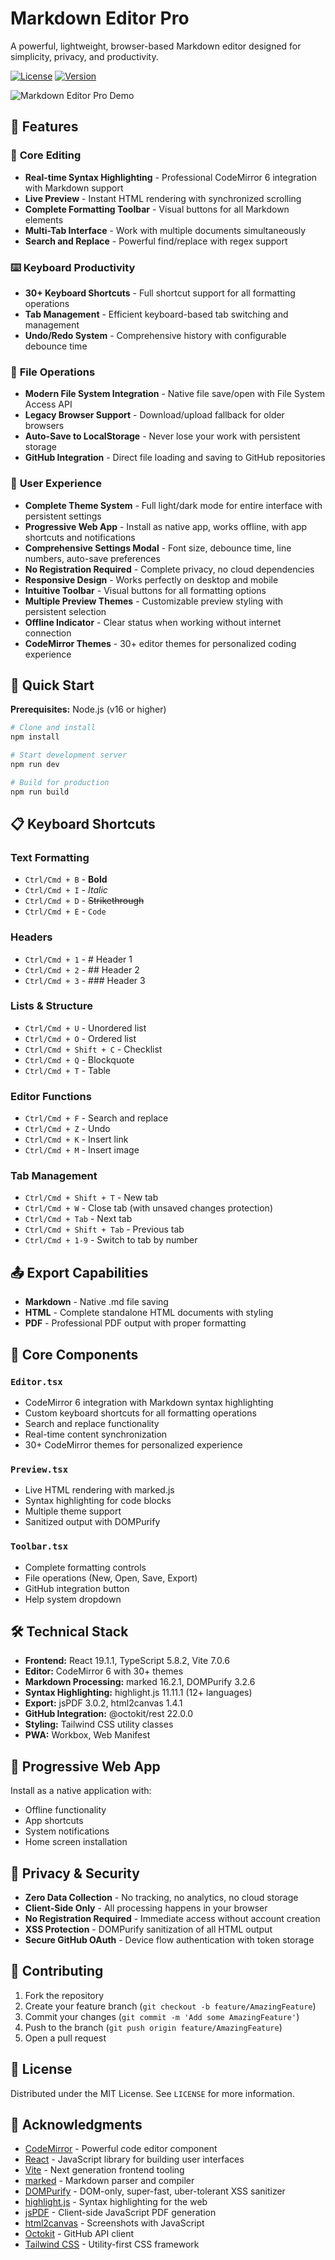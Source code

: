 # Markdown Editor Pro

A powerful, lightweight, browser-based Markdown editor designed for simplicity, privacy, and productivity.

[![License](https://img.shields.io/github/license/Etschmia/mark)](https://github.com/Etschmia/mark/blob/main/LICENSE)
[![Version](https://img.shields.io/github/package-json/v/Etschmia/mark)](https://github.com/Etschmia/mark)

![Markdown Editor Pro Demo](./markdown.gif)

## 🌟 Features

### 📝 **Core Editing**
- **Real-time Syntax Highlighting** - Professional CodeMirror 6 integration with Markdown support
- **Live Preview** - Instant HTML rendering with synchronized scrolling
- **Complete Formatting Toolbar** - Visual buttons for all Markdown elements
- **Multi-Tab Interface** - Work with multiple documents simultaneously
- **Search and Replace** - Powerful find/replace with regex support

### ⌨️ **Keyboard Productivity**
- **30+ Keyboard Shortcuts** - Full shortcut support for all formatting operations
- **Tab Management** - Efficient keyboard-based tab switching and management
- **Undo/Redo System** - Comprehensive history with configurable debounce time

### 📁 **File Operations**
- **Modern File System Integration** - Native file save/open with File System Access API
- **Legacy Browser Support** - Download/upload fallback for older browsers
- **Auto-Save to LocalStorage** - Never lose your work with persistent storage
- **GitHub Integration** - Direct file loading and saving to GitHub repositories

### 🎨 **User Experience**
- **Complete Theme System** - Full light/dark mode for entire interface with persistent settings
- **Progressive Web App** - Install as native app, works offline, with app shortcuts and notifications
- **Comprehensive Settings Modal** - Font size, debounce time, line numbers, auto-save preferences
- **No Registration Required** - Complete privacy, no cloud dependencies
- **Responsive Design** - Works perfectly on desktop and mobile
- **Intuitive Toolbar** - Visual buttons for all formatting options
- **Multiple Preview Themes** - Customizable preview styling with persistent selection
- **Offline Indicator** - Clear status when working without internet connection
- **CodeMirror Themes** - 30+ editor themes for personalized coding experience

## 🚀 Quick Start

**Prerequisites:** Node.js (v16 or higher)

```bash
# Clone and install
npm install

# Start development server
npm run dev

# Build for production
npm run build
```

## 📋 Keyboard Shortcuts

### Text Formatting
- `Ctrl/Cmd + B` - **Bold**
- `Ctrl/Cmd + I` - *Italic*
- `Ctrl/Cmd + D` - ~~Strikethrough~~
- `Ctrl/Cmd + E` - `Code`

### Headers
- `Ctrl/Cmd + 1` - # Header 1
- `Ctrl/Cmd + 2` - ## Header 2
- `Ctrl/Cmd + 3` - ### Header 3

### Lists & Structure
- `Ctrl/Cmd + U` - Unordered list
- `Ctrl/Cmd + O` - Ordered list
- `Ctrl/Cmd + Shift + C` - Checklist
- `Ctrl/Cmd + Q` - Blockquote
- `Ctrl/Cmd + T` - Table

### Editor Functions
- `Ctrl/Cmd + F` - Search and replace
- `Ctrl/Cmd + Z` - Undo
- `Ctrl/Cmd + K` - Insert link
- `Ctrl/Cmd + M` - Insert image

### Tab Management
- `Ctrl/Cmd + Shift + T` - New tab
- `Ctrl/Cmd + W` - Close tab (with unsaved changes protection)
- `Ctrl/Cmd + Tab` - Next tab
- `Ctrl/Cmd + Shift + Tab` - Previous tab
- `Ctrl/Cmd + 1-9` - Switch to tab by number

## 📤 Export Capabilities

- **Markdown** - Native .md file saving
- **HTML** - Complete standalone HTML documents with styling
- **PDF** - Professional PDF output with proper formatting

## 🎯 Core Components

### `Editor.tsx`
- CodeMirror 6 integration with Markdown syntax highlighting
- Custom keyboard shortcuts for all formatting operations
- Search and replace functionality
- Real-time content synchronization
- 30+ CodeMirror themes for personalized experience

### `Preview.tsx`
- Live HTML rendering with marked.js
- Syntax highlighting for code blocks
- Multiple theme support
- Sanitized output with DOMPurify

### `Toolbar.tsx`
- Complete formatting controls
- File operations (New, Open, Save, Export)
- GitHub integration button
- Help system dropdown

## 🛠️ Technical Stack

- **Frontend:** React 19.1.1, TypeScript 5.8.2, Vite 7.0.6
- **Editor:** CodeMirror 6 with 30+ themes
- **Markdown Processing:** marked 16.2.1, DOMPurify 3.2.6
- **Syntax Highlighting:** highlight.js 11.11.1 (12+ languages)
- **Export:** jsPDF 3.0.2, html2canvas 1.4.1
- **GitHub Integration:** @octokit/rest 22.0.0
- **Styling:** Tailwind CSS utility classes
- **PWA:** Workbox, Web Manifest

## 📱 Progressive Web App

Install as a native application with:
- Offline functionality
- App shortcuts
- System notifications
- Home screen installation

## 🔐 Privacy & Security

- **Zero Data Collection** - No tracking, no analytics, no cloud storage
- **Client-Side Only** - All processing happens in your browser
- **No Registration Required** - Immediate access without account creation
- **XSS Protection** - DOMPurify sanitization of all HTML output
- **Secure GitHub OAuth** - Device flow authentication with token storage

## 🤝 Contributing

1. Fork the repository
2. Create your feature branch (`git checkout -b feature/AmazingFeature`)
3. Commit your changes (`git commit -m 'Add some AmazingFeature'`)
4. Push to the branch (`git push origin feature/AmazingFeature`)
5. Open a pull request

## 📄 License

Distributed under the MIT License. See `LICENSE` for more information.

## 🙏 Acknowledgments

- [CodeMirror](https://codemirror.net/) - Powerful code editor component
- [React](https://reactjs.org/) - JavaScript library for building user interfaces
- [Vite](https://vitejs.dev/) - Next generation frontend tooling
- [marked](https://marked.js.org/) - Markdown parser and compiler
- [DOMPurify](https://github.com/cure53/DOMPurify) - DOM-only, super-fast, uber-tolerant XSS sanitizer
- [highlight.js](https://highlightjs.org/) - Syntax highlighting for the web
- [jsPDF](https://github.com/parallax/jsPDF) - Client-side JavaScript PDF generation
- [html2canvas](https://html2canvas.hertzen.com/) - Screenshots with JavaScript
- [Octokit](https://github.com/octokit/octokit.js) - GitHub API client
- [Tailwind CSS](https://tailwindcss.com/) - Utility-first CSS framework